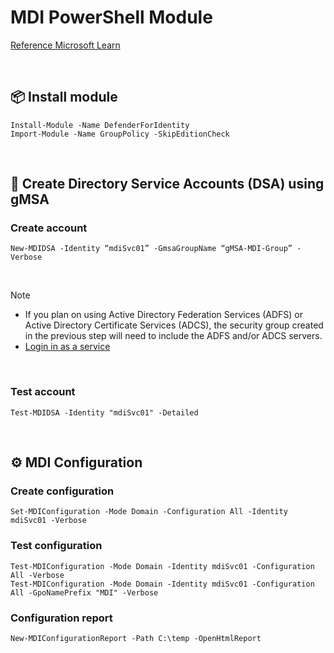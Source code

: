# MDI PowerShell Module

[Reference Microsoft Learn](https://learn.microsoft.com/en-us/powershell/defenderforidentity/overview-defenderforidentity?view=defenderforidentity-latest)

<br>

## 📦 Install module
```
Install-Module -Name DefenderForIdentity
Import-Module -Name GroupPolicy -SkipEditionCheck
```
<br>

## 👤 Create Directory Service Accounts (DSA) using gMSA 

### Create account
```
New-MDIDSA -Identity “mdiSvc01” -GmsaGroupName “gMSA-MDI-Group” -Verbose
```

<br>

> [!NOTE]
> - If you plan on using Active Directory Federation Services (ADFS) or Active Directory Certificate Services (ADCS), the security group created in the previous step will need to include the ADFS and/or ADCS servers.
> - [Login in as a service](https://learn.microsoft.com/en-us/defender-for-identity/deploy/create-directory-service-account-gmsa#verify-that-the-gmsa-account-has-the-required-rights)

<br>

### Test account
```
Test-MDIDSA -Identity "mdiSvc01" -Detailed
```
<br>

## ⚙️ MDI Configuration

### Create configuration
```
Set-MDIConfiguration -Mode Domain -Configuration All -Identity mdiSvc01 -Verbose
```

### Test configuration
```
Test-MDIConfiguration -Mode Domain -Identity mdiSvc01 -Configuration All -Verbose
Test-MDIConfiguration -Mode Domain -Identity mdiSvc01 -Configuration All -GpoNamePrefix "MDI" -Verbose
```

### Configuration report
```
New-MDIConfigurationReport -Path C:\temp -OpenHtmlReport
```
